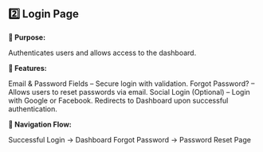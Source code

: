 ## 2️⃣ Login Page
**🔹 Purpose:**

Authenticates users and allows access to the dashboard.

**🔹 Features:**

Email & Password Fields – Secure login with validation.
Forgot Password? – Allows users to reset passwords via email.
Social Login (Optional) – Login with Google or Facebook.
Redirects to Dashboard upon successful authentication.

**🔹 Navigation Flow:**

Successful Login → Dashboard
Forgot Password → Password Reset Page